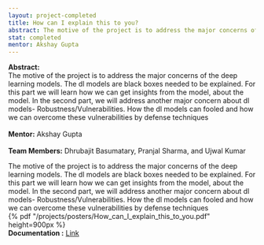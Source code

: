 ```yaml
---
layout: project-completed
title: How can I explain this to you?
abstract: The motive of the project is to address the major concerns of the deep learning models. The dl models are black boxes needed to be explained. For this part we will learn how we can get insights from the model, about the model. In the second part, we will address another major concern about dl models- Robustness/Vulnerabilities. How the dl models can fooled and how we can overcome these vulnerabilities by defense techniques
stat: completed
mentor: Akshay Gupta
---
```


**Abstract:** <br>
The motive of the project is to address the major concerns of the deep learning models. The dl models are black boxes needed to be explained. For this part we will learn how we can get insights from the model, about the model. In the second part, we will address another major concern about dl models- Robustness/Vulnerabilities. How the dl models can fooled and how we can overcome these vulnerabilities by defense techniques<br><br>
**Mentor:** Akshay Gupta <br><br>
**Team Members:** Dhrubajit Basumatary, Pranjal Sharma, and Ujwal Kumar<br>

The motive of the project is to address the major concerns of the deep learning models. The dl models are black boxes needed to be explained. For this part we will learn how we can get insights from the model, about the model. In the second part, we will address another major concern about dl models- Robustness/Vulnerabilities. How the dl models can fooled and how we can overcome these vulnerabilities by defense techniques <br> 
{% pdf "/projects/posters/How_can_I_explain_this_to_you.pdf" height=900px %}<br>
**Documentation :** <a href="https://drive.google.com/file/d/1-Bridbqkdouv9yfTO_uza_t1chyWqxRy/view?usp=sharing" target="_blank">Link</a><br>
